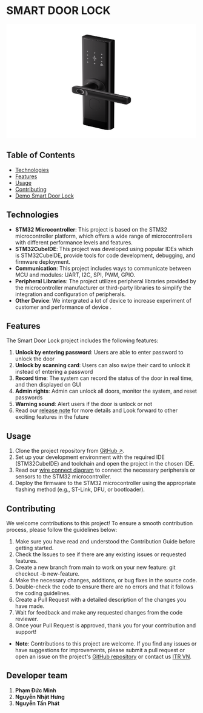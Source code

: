 # SMART DOOR LOCK
<img src = "smart_door_lock.png" alt = "smart_door_lock" width = "500" height = "300">

## Table of Contents
- [Technologies](#technologies)
- [Features](#features)
- [Usage](#usage)
- [Contributing](#contributing)
- [Demo Smart Door Lock](#demo-smart-door-lock)

## Technologies

* **STM32 Microcontroller**: This project is based on the STM32 microcontroller platform, which offers a wide range of microcontrollers with different performance levels and features.
*  **STM32CubeIDE**: This project was developed using popular IDEs which is STM32CubeIDE, provide tools for code development, debugging, and firmware deployment.
*  **Communication**: This project includes ways to communicate between MCU and modules: UART, I2C, SPI, PWM, GPIO.
*  **Peripheral Libraries**: The project utilizes peripheral libraries provided by the microcontroller manufacturer or third-party libraries to simplify the integration and configuration of peripherals.
*  **Other Device**: We intergrated a lot of device to increase experiment of customer and performance of device .

## Features

The Smart Door Lock project includes the following features:
1. **Unlock by entering password**: Users are able to enter password to unlock the door
2. **Unlock by scanning card**: Users can also swipe their card to unlock it instead of entering a password
3. **Record time**: The system can record the status of the door in real time, and then displayed on GUI
4. **Admin rights**: Admin can unlock all doors, monitor the system, and reset passwords
5. **Warning sound**: Alert users if the door is unlock or not
6. Read our [release note](./RELEASE_NOTE.md) for more details and Look forward to other exciting features in the future

## Usage

1. Clone the project repository from [GitHub ↗](https://github.com/vyluu-itr/06-2024-itr-intern-group-3/tree/main/final_project).
2. Set up your development environment with the required IDE (STM32CubeIDE) and toolchain and open the project in the chosen IDE.
3. Read our [wire connect diagram](./wire_connection.png) to connect the necessary peripherals or sensors to the STM32 microcontroller.
4. Deploy the firmware to the STM32 microcontroller using the appropriate flashing method (e.g., ST-Link, DFU, or bootloader).

## Contributing
We welcome contributions to this project! To ensure a smooth contribution process, please follow the guidelines below:

1. Make sure you have read and understood the Contribution Guide before getting started.
2. Check the Issues to see if there are any existing issues or requested features.
3. Create a new branch from main to work on your new feature: git checkout -b new-feature.
4. Make the necessary changes, additions, or bug fixes in the source code.
5. Double-check the code to ensure there are no errors and that it follows the coding guidelines.
6. Create a Pull Request with a detailed description of the changes you have made.
7. Wait for feedback and make any requested changes from the code reviewer.
8. Once your Pull Request is approved, thank you for your contribution and support!
* **Note**: Contributions to this project are welcome. If you find any issues or have suggestions for improvements, please submit a pull request or open an issue on the project's [GitHub repository](https://github.com/vyluu-itr/06-2024-itr-intern-group-3/tree/main/final_project) or contact us [ITR VN](https://itrvn.com/).





## Developer team
1. **Phạm Đức Minh**
2. **Nguyễn Nhật Hưng**
3. **Nguyễn Tấn Phát**
